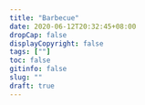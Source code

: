 ```yaml
---
title: "Barbecue"
date: 2020-06-12T20:32:45+08:00
dropCap: false
displayCopyright: false
tags: [""]
toc: false
gitinfo: false
slug: ""
draft: true
---
```



